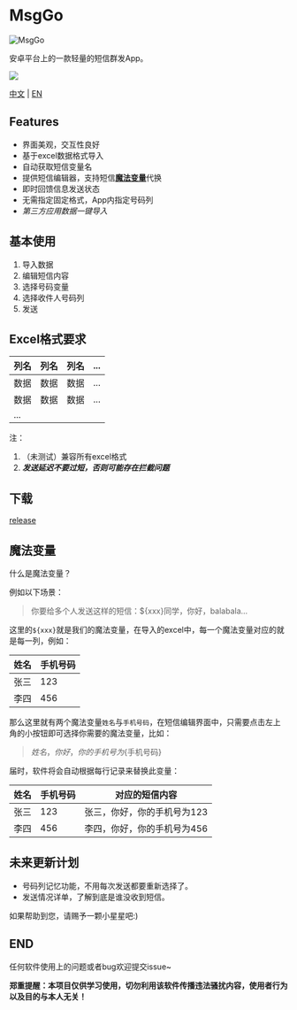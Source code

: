 # MsgGo

![MsgGo](./app/src/main/res/drawable/icon.png)

安卓平台上的一款轻量的短信群发App。

![](https://img.shields.io/github/downloads/yztz/MsgGo/total?color=green)

[中文](./README.md) | [EN](./README_EN.md)

## Features
* 界面美观，交互性良好
* 基于excel数据格式导入
* 自动获取短信变量名
* 提供短信编辑器，支持短信[**魔法变量**](#魔法变量)代换
* 即时回馈信息发送状态
* 无需指定固定格式，App内指定号码列
* *第三方应用数据一键导入*  

## 基本使用
1. 导入数据
2. 编辑短信内容
3. 选择号码变量
4. 选择收件人号码列
5. 发送

## Excel格式要求
列名|列名|列名|...
-|-|-|-
数据|数据|数据|...
数据|数据|数据|...
...|  
  
注：
1. （未测试）兼容所有excel格式
2. ***发送延迟不要过短，否则可能存在拦截问题***

## 下载
[release](https://github.com/yztz/MsgGo/releases/download/1.5/app.apk)  

## 魔法变量

什么是魔法变量？

例如以下场景：

> 你要给多个人发送这样的短信：${xxx}同学，你好，balabala...

这里的`${xxx}`就是我们的魔法变量，在导入的excel中，每一个魔法变量对应的就是每一列，例如：

姓名|手机号码
-|-
张三|123
李四|456

那么这里就有两个魔法变量`姓名`与`手机号码`，在短信编辑界面中，只需要点击左上角的小按钮即可选择你需要的魔法变量，比如：

> ${姓名}，你好，你的手机号为${手机号码}

届时，软件将会自动根据每行记录来替换此变量：

姓名|手机号码|对应的短信内容
-|-|-
张三|123|张三，你好，你的手机号为123
李四|456|李四，你好，你的手机号为456


## 未来更新计划

* 号码列记忆功能，不用每次发送都要重新选择了。
* 发送情况详单，了解到底是谁没收到短信。

如果帮助到您，请赐予一颗小星星吧:)  

## END

任何软件使用上的问题或者bug欢迎提交issue~

**郑重提醒：本项目仅供学习使用，切勿利用该软件传播违法骚扰内容，使用者行为以及目的与本人无关！**
